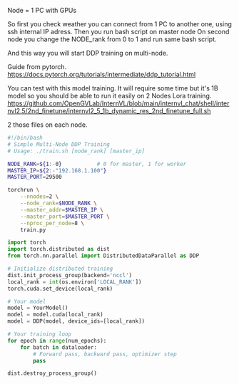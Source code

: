Node = 1 PC with GPUs


So first you check weather you can connect from 1 PC to another one, using ssh internal IP adress.
Then you run bash script on master node
On second node you change the NODE_rank from 0 to 1 and run same bash script.

And this way you will start DDP training on multi-node.

Guide from pytorch.
https://docs.pytorch.org/tutorials/intermediate/ddp_tutorial.html

You can test with this model training. It will require some time but it's 1B model so you should be able to run it easily on 2 Nodes Lora training.
https://github.com/OpenGVLab/InternVL/blob/main/internvl_chat/shell/internvl2.5/2nd_finetune/internvl2_5_1b_dynamic_res_2nd_finetune_full.sh


2 those files on each node.
```bash
#!/bin/bash
# Simple Multi-Node DDP Training
# Usage: ./train.sh [node_rank] [master_ip]

NODE_RANK=${1:-0}           # 0 for master, 1 for worker
MASTER_IP=${2:-"192.168.1.100"}
MASTER_PORT=29500

torchrun \
    --nnodes=2 \
    --node_rank=$NODE_RANK \
    --master_addr=$MASTER_IP \
    --master_port=$MASTER_PORT \
    --nproc_per_node=8 \
    train.py
```

```python
import torch
import torch.distributed as dist
from torch.nn.parallel import DistributedDataParallel as DDP

# Initialize distributed training
dist.init_process_group(backend='nccl')
local_rank = int(os.environ['LOCAL_RANK'])
torch.cuda.set_device(local_rank)

# Your model
model = YourModel()
model = model.cuda(local_rank)
model = DDP(model, device_ids=[local_rank])

# Your training loop
for epoch in range(num_epochs):
    for batch in dataloader:
        # Forward pass, backward pass, optimizer step
        pass

dist.destroy_process_group()
```

